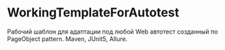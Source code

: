 # WorkingTemplateForAutotest
Рабочий шаблон для адаптации под любой Web автотест созданный по PageObject pattern.
Maven, JUnit5, Allure.
